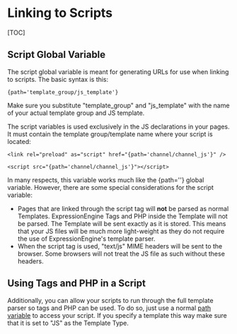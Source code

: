 <!--
    This source file is part of the open source project
    ExpressionEngine User Guide (https://github.com/ExpressionEngine/ExpressionEngine-User-Guide)

    @link      https://expressionengine.com/
    @copyright Copyright (c) 2003-2020, Packet Tide, LLC (https://packettide.com)
    @license   https://expressionengine.com/license Licensed under Apache License, Version 2.0
-->

# Linking to Scripts

[TOC]

## Script Global Variable

The script global variable is meant for generating URLs for use when linking to scripts. The basic syntax is this:

    {path='template_group/js_template'}

Make sure you substitute "template_group" and "js_template" with the name of your actual template group and JS template.

The script variables is used exclusively in the JS declarations in your pages. It must contain the template group/template name where your script is located:

    <link rel="preload" as="script" href="{path='channel/channel_js'}" />

    <script src="{path='channel/channel_js'}"></script>

In many respects, this variable works much like the {path=''} global variable. However, there are some special considerations for the script variable:

- Pages that are linked through the script tag will **not** be parsed as normal Templates. ExpressionEngine Tags and PHP inside the Template will not be parsed. The Template will be sent exactly as it is stored. This means that your JS files will be much more light-weight as they do not require the use of ExpressionEngine's template parser.
- When the script tag is used, "text/js" MIME headers will be sent to the browser. Some browsers will not treat the JS file as such without these headers.

## Using Tags and PHP in a Script

Additionally, you can allow your scripts to run through the full template parser so tags and PHP can be used. To do so, just use a normal [path variable](templates/globals/path.md) to access your script. If you specify a template this way make sure that it is set to "JS" as the Template Type.
